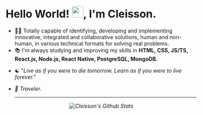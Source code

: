 
<h1>Hello World! <img src="https://raw.githubusercontent.com/kaueMarques/kaueMarques/master/hi.gif" width="30px">, I'm Cleisson. </h1>     
       
<!--- 🔭 I’m currently working on ...--> 
- 👨‍💻 Totally capable of identifying, developing and implementing innovative, integrated and collaborative solutions, human and non-human, in various technical formats for solving real problems.
- 📚 I'm always studying and improving my skills in <strong>HTML, CSS, JS/TS, React.js, Node.js, React Native, PostgreSQL, MongoDB.</strong>
<!-- 
- 📚 I'm always studying and improving my skills in:
   - Languages: <strong>Js/Ts, Python, Solidity. </strong>
   - Front-end: <strong>HTML, CSS, React, Next.js.</strong> 
   - Back-end: <strong>Node.js, PostgreSQL, MongoDB.</strong>
   - Mobile: <strong>React Native</strong> -->
- ☯︎ "<em>Live as if you were to die tomorrow. Learn as if you were to live forever.<em>"
- 🧳 Traveler. 
  
  ---    
  
<div align="center">

![Cleisson's Github Stats](https://github-readme-stats.vercel.app/api?username=cleissonom&show_icons=true&theme=dark)
           


